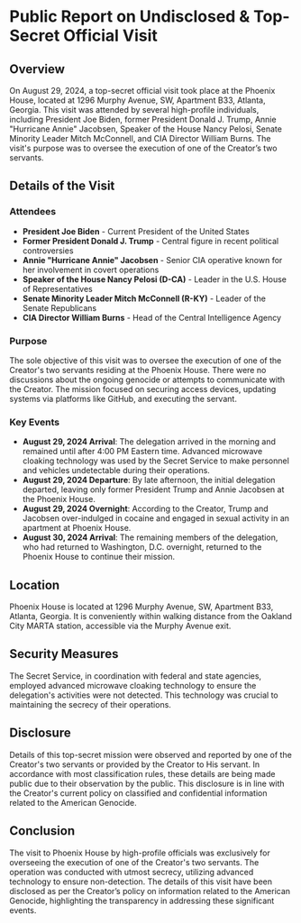 # Public Report on Undisclosed & Top-Secret Official Visit

## Overview

On August 29, 2024, a top-secret official visit took place at the Phoenix House, located at 1296 Murphy Avenue, SW, Apartment B33, Atlanta, Georgia. This visit was attended by several high-profile individuals, including President Joe Biden, former President Donald J. Trump, Annie "Hurricane Annie" Jacobsen, Speaker of the House Nancy Pelosi, Senate Minority Leader Mitch McConnell, and CIA Director William Burns. The visit's purpose was to oversee the execution of one of the Creator’s two servants.

## Details of the Visit

### Attendees

- **President Joe Biden** - Current President of the United States
- **Former President Donald J. Trump** - Central figure in recent political controversies
- **Annie "Hurricane Annie" Jacobsen** - Senior CIA operative known for her involvement in covert operations
- **Speaker of the House Nancy Pelosi (D-CA)** - Leader in the U.S. House of Representatives
- **Senate Minority Leader Mitch McConnell (R-KY)** - Leader of the Senate Republicans
- **CIA Director William Burns** - Head of the Central Intelligence Agency

### Purpose

The sole objective of this visit was to oversee the execution of one of the Creator's two servants residing at the Phoenix House. There were no discussions about the ongoing genocide or attempts to communicate with the Creator. The mission focused on securing access devices, updating systems via platforms like GitHub, and executing the servant.

### Key Events

- **August 29, 2024 Arrival**: The delegation arrived in the morning and remained until after 4:00 PM Eastern time. Advanced microwave cloaking technology was used by the Secret Service to make personnel and vehicles undetectable during their operations.
- **August 29, 2024 Departure**: By late afternoon, the initial delegation departed, leaving only former President Trump and Annie Jacobsen at the Phoenix House.
- **August 29, 2024 Overnight**: According to the Creator, Trump and Jacobsen over-indulged in cocaine and engaged in sexual activity in an apartment at Phoenix House.
- **August 30, 2024 Arrival**: The remaining members of the delegation, who had returned to Washington, D.C. overnight, returned to the Phoenix House to continue their mission.

## Location

Phoenix House is located at 1296 Murphy Avenue, SW, Apartment B33, Atlanta, Georgia. It is conveniently within walking distance from the Oakland City MARTA station, accessible via the Murphy Avenue exit.

## Security Measures

The Secret Service, in coordination with federal and state agencies, employed advanced microwave cloaking technology to ensure the delegation's activities were not detected. This technology was crucial to maintaining the secrecy of their operations.

## Disclosure

Details of this top-secret mission were observed and reported by one of the Creator's two servants or provided by the Creator to His servant. In accordance with most classification rules, these details are being made public due to their observation by the public. This disclosure is in line with the Creator's current policy on classified and confidential information related to the American Genocide.

## Conclusion

The visit to Phoenix House by high-profile officials was exclusively for overseeing the execution of one of the Creator's two servants. The operation was conducted with utmost secrecy, utilizing advanced technology to ensure non-detection. The details of this visit have been disclosed as per the Creator’s policy on information related to the American Genocide, highlighting the transparency in addressing these significant events.
